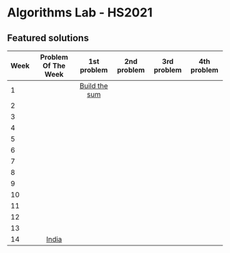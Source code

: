 # Algorithms Lab - HS2021


## Featured solutions

| Week  |  Problem Of The Week  |  1st problem  |  2nd problem  |  3rd problem  |  4th problem  |
|-------|:---------------------:|:-------------:|:-------------:|:-------------:|:-------------:|
| 1     |                     |[Build the sum]()|             |             |             |
| 2     |                     |             |             |             |             |
| 3     |                     |             |             |             |             |
| 4     |                     |             |             |             |             |
| 5 | | | | | |
| 6 | | | | | |
| 7 | | | | | |
| 8 | | | | | |
| 9 | | | | | |
| 10 | | | | | |
| 11 | | | | | |
| 12 | | | | | |
| 13 | | | | | |
| 14 | [India](./problems/india/)| | | | |

